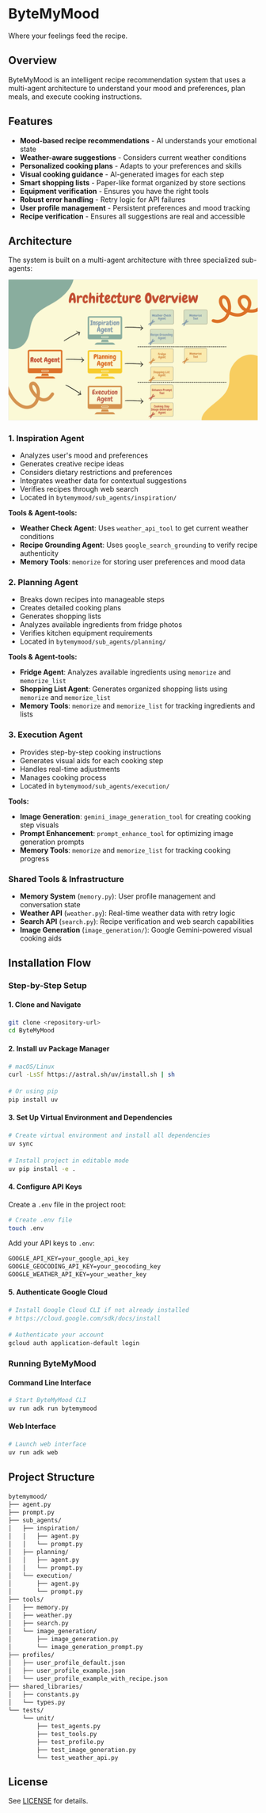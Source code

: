 # ByteMyMood
Where your feelings feed the recipe.

## Overview
ByteMyMood is an intelligent recipe recommendation system that uses a multi-agent architecture to understand your mood and preferences, plan meals, and execute cooking instructions.

## Features
- **Mood-based recipe recommendations** - AI understands your emotional state
- **Weather-aware suggestions** - Considers current weather conditions
- **Personalized cooking plans** - Adapts to your preferences and skills
- **Visual cooking guidance** - AI-generated images for each step
- **Smart shopping lists** - Paper-like format organized by store sections
- **Equipment verification** - Ensures you have the right tools
- **Robust error handling** - Retry logic for API failures
- **User profile management** - Persistent preferences and mood tracking
- **Recipe verification** - Ensures all suggestions are real and accessible

## Architecture
The system is built on a multi-agent architecture with three specialized sub-agents:

![Agent Architecture](assets/agent-architecture.png)

### 1. Inspiration Agent
- Analyzes user's mood and preferences
- Generates creative recipe ideas
- Considers dietary restrictions and preferences
- Integrates weather data for contextual suggestions
- Verifies recipes through web search
- Located in `bytemymood/sub_agents/inspiration/`

**Tools & Agent-tools:**
- **Weather Check Agent**: Uses `weather_api_tool` to get current weather conditions
- **Recipe Grounding Agent**: Uses `google_search_grounding` to verify recipe authenticity
- **Memory Tools**: `memorize` for storing user preferences and mood data

### 2. Planning Agent
- Breaks down recipes into manageable steps
- Creates detailed cooking plans
- Generates shopping lists
- Analyzes available ingredients from fridge photos
- Verifies kitchen equipment requirements
- Located in `bytemymood/sub_agents/planning/`

**Tools & Agent-tools:**
- **Fridge Agent**: Analyzes available ingredients using `memorize` and `memorize_list`
- **Shopping List Agent**: Generates organized shopping lists using `memorize` and `memorize_list`
- **Memory Tools**: `memorize` and `memorize_list` for tracking ingredients and lists

### 3. Execution Agent
- Provides step-by-step cooking instructions
- Generates visual aids for each cooking step
- Handles real-time adjustments
- Manages cooking process
- Located in `bytemymood/sub_agents/execution/`

**Tools:**
- **Image Generation**: `gemini_image_generation_tool` for creating cooking step visuals
- **Prompt Enhancement**: `prompt_enhance_tool` for optimizing image generation prompts
- **Memory Tools**: `memorize` and `memorize_list` for tracking cooking progress

### Shared Tools & Infrastructure
- **Memory System** (`memory.py`): User profile management and conversation state
- **Weather API** (`weather.py`): Real-time weather data with retry logic
- **Search API** (`search.py`): Recipe verification and web search capabilities
- **Image Generation** (`image_generation/`): Google Gemini-powered visual cooking aids

## Installation Flow

### Step-by-Step Setup

#### 1. Clone and Navigate
```bash
git clone <repository-url>
cd ByteMyMood
```

#### 2. Install uv Package Manager
```bash
# macOS/Linux
curl -LsSf https://astral.sh/uv/install.sh | sh

# Or using pip
pip install uv
```

#### 3. Set Up Virtual Environment and Dependencies
```bash
# Create virtual environment and install all dependencies
uv sync

# Install project in editable mode
uv pip install -e .
```

#### 4. Configure API Keys
Create a `.env` file in the project root:
```bash
# Create .env file
touch .env
```

Add your API keys to `.env`:
```env
GOOGLE_API_KEY=your_google_api_key
GOOGLE_GEOCODING_API_KEY=your_geocoding_key
GOOGLE_WEATHER_API_KEY=your_weather_key
```

#### 5. Authenticate Google Cloud
```bash
# Install Google Cloud CLI if not already installed
# https://cloud.google.com/sdk/docs/install

# Authenticate your account
gcloud auth application-default login
```

### Running ByteMyMood

#### Command Line Interface
```bash
# Start ByteMyMood CLI
uv run adk run bytemymood
```

#### Web Interface
```bash
# Launch web interface
uv run adk web
```

## Project Structure
```
bytemymood/
├── agent.py                    
├── prompt.py                   
├── sub_agents/                
│   ├── inspiration/         
│   │   ├── agent.py         
│   │   └── prompt.py         
│   ├── planning/            
│   │   ├── agent.py        
│   │   └── prompt.py         
│   └── execution/            
│       ├── agent.py         
│       └── prompt.py         
├── tools/                    
│   ├── memory.py             
│   ├── weather.py            
│   ├── search.py             
│   └── image_generation/     
│       ├── image_generation.py      
│       └── image_generation_prompt.py 
├── profiles/                  
│   ├── user_profile_default.json           
│   ├── user_profile_example.json           
│   └── user_profile_example_with_recipe.json 
├── shared_libraries/         
│   ├── constants.py         
│   └── types.py              
└── tests/                    
    └── unit/                 
        ├── test_agents.py    
        ├── test_tools.py     
        ├── test_profile.py   
        ├── test_image_generation.py 
        └── test_weather_api.py 
```

## License
See [LICENSE](LICENSE) for details.
